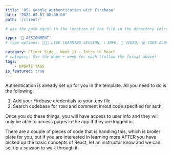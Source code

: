 ```yaml
---
title: '05. Google Authentication with Firebase'
date: "2022-09-01 08:00:00"
path: '/client/'

# use the path equal to the location of the file in the directory (directory structure)

type: '📝 ASSIGNMENT'
# type options: 👩🏽‍🏫 LIVE LEARNING SESSION, ℹ️ INFO, 🎥 VIDEO, 💻 CODE ALONG, 🥼 LAB, ↩️ REVIEW/NOTES, 👥 GROUP LEARNING, 👷🏼‍♂️ GROUP PROJECT, 🧠 ASSESSMENT, 📝 ASSIGNMENT

category: Client Side - Week 13 - Intro to React
# category: Use the Name + week for each (follow the format above)
tags: 
    - UPDATE TAGS
is_featured: true
---
```

Authentication is already set up for you in the template. All you need to do is the following:

1. Add your Firebase credentials to your .env file
2. Search codebase for `TODO` and comment in/out code specified for auth

Once you do these things, you will have access to user info and they will only be able to access pages in the app if they are logged in.

There are a couple of pieces of code that is handling this, which is broiler plate for you, but if you are interested in learning more AFTER you have picked up the basic concepts of React, let an instructor know and we can set up a session to walk through it.
